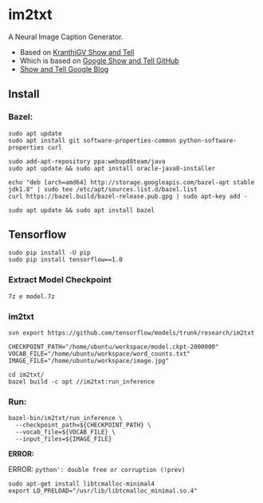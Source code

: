 # im2txt
A Neural Image Caption Generator.    

* Based on [KranthiGV Show and Tell](https://github.com/KranthiGV/Pretrained-Show-and-Tell-model)     
* Which is based on [Google Show and Tell GitHub](https://github.com/tensorflow/models/tree/master/research/im2txt)  
* [Show and Tell Google Blog](https://research.googleblog.com/2016/09/show-and-tell-image-captioning-open.html)

## Install

### Bazel:

    sudo apt update
    sudo apt install git software-properties-common python-software-properties curl
    
    sudo add-apt-repository ppa:webupd8team/java
    sudo apt update && sudo apt install oracle-java8-installer
    
    echo "deb [arch=amd64] http://storage.googleapis.com/bazel-apt stable jdk1.8" | sudo tee /etc/apt/sources.list.d/bazel.list
    curl https://bazel.build/bazel-release.pub.gpg | sudo apt-key add -
    
    sudo apt update && sudo apt install bazel
    
## Tensorflow
    
    sudo pip install -U pip
    sudo pip install tensorflow==1.0

### Extract Model Checkpoint

    7z e model.7z

### im2txt

    svn export https://github.com/tensorflow/models/trunk/research/im2txt
    
    CHECKPOINT_PATH="/home/ubuntu/workspace/model.ckpt-2000000"
    VOCAB_FILE="/home/ubuntu/workspace/word_counts.txt"
    IMAGE_FILE="/home/ubuntu/workspace/image.jpg"
    
    cd im2txt/
    bazel build -c opt //im2txt:run_inference
    
### Run:

    bazel-bin/im2txt/run_inference \
      --checkpoint_path=${CHECKPOINT_PATH} \
      --vocab_file=${VOCAB_FILE} \
      --input_files=${IMAGE_FILE}
      
**ERROR:**

ERROR: `python': double free or corruption (!prev)`
    
    sudo apt-get install libtcmalloc-minimal4
    export LD_PRELOAD="/usr/lib/libtcmalloc_minimal.so.4"